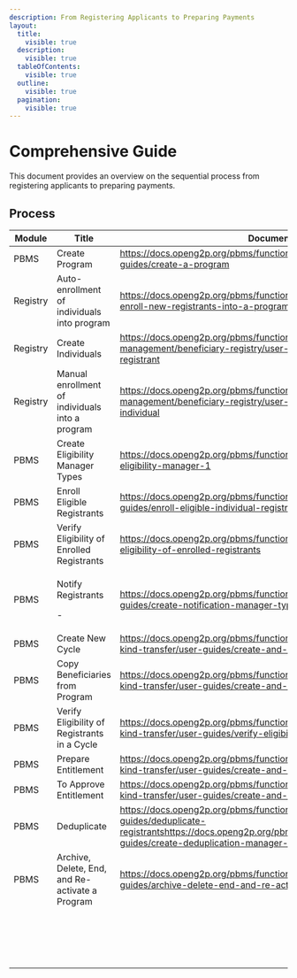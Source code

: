 ```yaml
---
description: From Registering Applicants to Preparing Payments
layout:
  title:
    visible: true
  description:
    visible: true
  tableOfContents:
    visible: true
  outline:
    visible: true
  pagination:
    visible: true
---
```


# Comprehensive Guide

This document provides an overview on the sequential process from registering applicants to preparing payments.

## Process

<table><thead><tr><th width="143">Module</th><th width="233">Title</th><th>Document link</th></tr></thead><tbody><tr><td>PBMS</td><td>Create Program</td><td><a href="https://docs.openg2p.org/pbms/functionality/program-management/user-guides/create-a-program">https://docs.openg2p.org/pbms/functionality/program-management/user-guides/create-a-program<br></a></td></tr><tr><td>Registry</td><td>Auto-enrollment of individuals into program</td><td><a href="https://docs.openg2p.org/pbms/functionality/enrolment/user-guides/auto-enroll-new-registrants-into-a-program">https://docs.openg2p.org/pbms/functionality/enrolment/user-guides/auto-enroll-new-registrants-into-a-program</a></td></tr><tr><td>Registry</td><td>Create Individuals</td><td><a href="https://docs.openg2p.org/pbms/functionality/beneficiary-management/beneficiary-registry/user-guides/create-an-individual-registrant">https://docs.openg2p.org/pbms/functionality/beneficiary-management/beneficiary-registry/user-guides/create-an-individual-registrant<br></a></td></tr><tr><td>Registry</td><td>Manual enrollment of individuals into a program</td><td><a href="https://docs.openg2p.org/pbms/functionality/beneficiary-management/beneficiary-registry/user-guides/assign-a-program-to-an-individual">https://docs.openg2p.org/pbms/functionality/beneficiary-management/beneficiary-registry/user-guides/assign-a-program-to-an-individual<br></a></td></tr><tr><td>PBMS</td><td>Create Eligibility Manager Types</td><td><a href="https://docs.openg2p.org/pbms/functionality/eligibility/user-guides/create-eligibility-manager-1">https://docs.openg2p.org/pbms/functionality/eligibility/user-guides/create-eligibility-manager-1<br></a></td></tr><tr><td>PBMS</td><td>Enroll Eligible Registrants</td><td><a href="https://docs.openg2p.org/pbms/functionality/enrolment/user-guides/enroll-eligible-individual-registrants-into-a-program">https://docs.openg2p.org/pbms/functionality/enrolment/user-guides/enroll-eligible-individual-registrants-into-a-program</a></td></tr><tr><td>PBMS</td><td>Verify Eligibility of Enrolled Registrants</td><td><a href="https://docs.openg2p.org/pbms/functionality/eligibility/user-guides/verify-eligibility-of-enrolled-registrants">https://docs.openg2p.org/pbms/functionality/eligibility/user-guides/verify-eligibility-of-enrolled-registrants</a></td></tr><tr><td>PBMS</td><td><p>Notify Registrants </p><p>-</p></td><td><a href="https://docs.openg2p.org/pbms/functionality/notifications/user-guides/create-notification-manager-types">https://docs.openg2p.org/pbms/functionality/notifications/user-guides/create-notification-manager-types<br></a></td></tr><tr><td>PBMS</td><td>Create New Cycle</td><td><a href="https://docs.openg2p.org/pbms/functionality/disbursement-cycles/in-kind-transfer/user-guides/create-and-approve-disbursement-cycle">https://docs.openg2p.org/pbms/functionality/disbursement-cycles/in-kind-transfer/user-guides/create-and-approve-disbursement-cycle<br></a></td></tr><tr><td>PBMS</td><td>Copy Beneficiaries from   Program</td><td><a href="https://docs.openg2p.org/pbms/functionality/disbursement-cycles/in-kind-transfer/user-guides/create-and-approve-disbursement-cycle">https://docs.openg2p.org/pbms/functionality/disbursement-cycles/in-kind-transfer/user-guides/create-and-approve-disbursement-cycle<br></a></td></tr><tr><td>PBMS</td><td>Verify Eligibility of Registrants in a Cycle</td><td><a href="https://docs.openg2p.org/pbms/functionality/disbursement-cycles/in-kind-transfer/user-guides/verify-eligibility-of-registrants-in-a-cycle">https://docs.openg2p.org/pbms/functionality/disbursement-cycles/in-kind-transfer/user-guides/verify-eligibility-of-registrants-in-a-cycle</a></td></tr><tr><td>PBMS</td><td>Prepare Entitlement</td><td><a href="https://docs.openg2p.org/pbms/functionality/disbursement-cycles/in-kind-transfer/user-guides/create-and-approve-disbursement-cycle">https://docs.openg2p.org/pbms/functionality/disbursement-cycles/in-kind-transfer/user-guides/create-and-approve-disbursement-cycle</a></td></tr><tr><td>PBMS</td><td>To Approve Entitlement</td><td><a href="https://docs.openg2p.org/pbms/functionality/disbursement-cycles/in-kind-transfer/user-guides/create-and-approve-disbursement-cycle">https://docs.openg2p.org/pbms/functionality/disbursement-cycles/in-kind-transfer/user-guides/create-and-approve-disbursement-cycle<br></a></td></tr><tr><td>PBMS</td><td>Deduplicate</td><td><a href="https://docs.openg2p.org/pbms/functionality/deduplication/user-guides/deduplicate-registrants">https://docs.openg2p.org/pbms/functionality/deduplication/user-guides/deduplicate-registrants</a><a href="https://docs.openg2p.org/pbms/functionality/deduplication/user-guides/create-deduplication-manager-types">https://docs.openg2p.org/pbms/functionality/deduplication/user-guides/create-deduplication-manager-types</a><a href="https://docs.openg2p.org/pbms/functionality/deduplication/user-guides/deduplicate-registrants"><br></a></td></tr><tr><td>PBMS</td><td>Archive, Delete, End, and Re-activate a Program</td><td><a href="https://docs.openg2p.org/pbms/functionality/program-management/user-guides/archive-delete-end-and-re-activate-a-program">https://docs.openg2p.org/pbms/functionality/program-management/user-guides/archive-delete-end-and-re-activate-a-program</a></td></tr><tr><td><br><br><br><br><br></td><td></td><td></td></tr></tbody></table>
